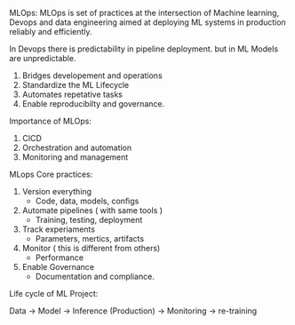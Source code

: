 MLOps:
MLOps is set of practices at the intersection of Machine learning, Devops and data engineering aimed at deploying ML systems
in production reliably and efficiently.

In Devops there is predictability in pipeline deployment. but in ML Models are unpredictable.

1. Bridges developement and operations
2. Standardize the ML Lifecycle
3. Automates repetative tasks
4. Enable reproducibilty and governance.

Importance of MLOps:
1. CICD
2. Orchestration and automation
3. Monitoring and management

MLops Core practices:
1. Version everything
    - Code, data, models, configs
3. Automate pipelines ( with same tools )
    - Training, testing, deployment
4. Track experiaments
    - Parameters, mertics, artifacts
5. Monitor  ( this is different from others)
    - Performance
6. Enable Governance
    - Documentation and compliance.

Life cycle of ML Project:

Data -> Model -> Inference (Production) -> Monitoring -> re-training
